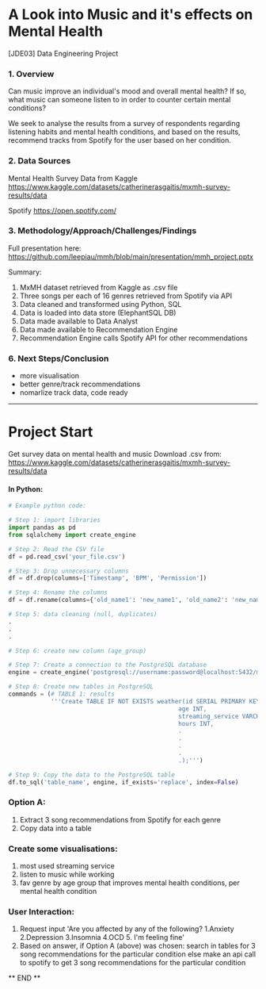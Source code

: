 # A Look into Music and it's effects on Mental Health
[JDE03] Data Engineering Project

### 1. Overview

Can music improve an individual's mood and overall mental health? If so, what music can someone listen to in order to counter certain mental conditions?

We seek to analyse the results from a survey of respondents regarding listening habits and mental health conditions, and based on the results, recommend tracks from Spotify for the user based on her condition.

### 2. Data Sources

Mental Health Survey Data from Kaggle
https://www.kaggle.com/datasets/catherinerasgaitis/mxmh-survey-results/data

Spotify
https://open.spotify.com/

### 3. Methodology/Approach/Challenges/Findings

Full presentation here:
https://github.com/leepiau/mmh/blob/main/presentation/mmh_project.pptx

Summary:
1. MxMH dataset retrieved from Kaggle as .csv file
2. Three songs per each of 16 genres retrieved from Spotify via API
3. Data cleaned and transformed using Python, SQL 
4. Data is loaded into data store (ElephantSQL DB)
5. Data made available to Data Analyst 
6. Data made available to Recommendation Engine
7. Recommendation Engine calls Spotify API for other recommendations

### 6. Next Steps/Conclusion
- more visualisation
- better genre/track recommendations
- nomarlize track data, code ready

******************

# Project Start
Get survey data on mental health and music
Download .csv from:
https://www.kaggle.com/datasets/catherinerasgaitis/mxmh-survey-results/data

#### In Python:


```python
# Example python code:

# Step 1: import libraries
import pandas as pd
from sqlalchemy import create_engine

# Step 2: Read the CSV file
df = pd.read_csv('your_file.csv')

# Step 3: Drop unnecessary columns
df = df.drop(columns=['Timestamp', 'BPM', 'Permission'])

# Step 4: Rename the columns
df = df.rename(columns={'old_name1': 'new_name1', 'old_name2': 'new_name2'})

# Step 5: data cleaning (null, duplicates)
.
.
.

# Step 6: create new column (age_group) 

# Step 7: Create a connection to the PostgreSQL database
engine = create_engine('postgresql://username:password@localhost:5432/mydatabase')

# Step 8: Create new tables in PostgreSQL
commands = (# TABLE 1: results
            '''Create TABLE IF NOT EXISTS weather(id SERIAL PRIMARY KEY,
                                                age INT,
                                                streaming_service VARCHAR,
                                                hours INT,
                                                .
                                                .
                                                .
                                                .
                                                .);''')

# Step 9: Copy the data to the PostgreSQL table
df.to_sql('table_name', engine, if_exists='replace', index=False)
```

### Option A:

1. Extract 3 song recommendations from Spotify for each genre
2. Copy data into a table

### Create some visualisations:

1. most used streaming service
2. listen to music while working
3. fav genre by age group that improves mental health conditions, per mental health condition

### User Interaction:

1. Request input 'Are you affected by any of the following? 1.Anxiety 2.Depression 3.Insomnia 4.OCD 5. I'm feeling fine'
2. Based on answer, 
    if Option A (above) was chosen:
        search in tables for 3 song recommendations for the particular condition
    else 
        make an api call to spotify to get 3 song recommendations for the particular condition

** END **
